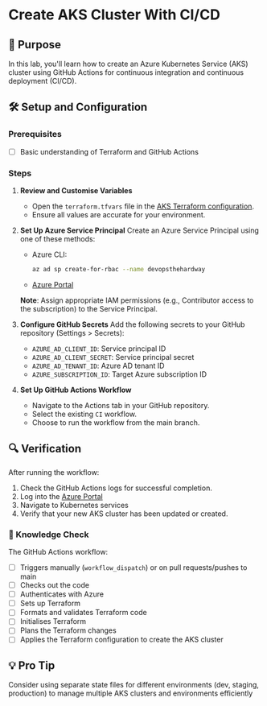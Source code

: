# Create AKS Cluster With CI/CD

## 🎯 Purpose
In this lab, you'll learn how to create an Azure Kubernetes Service (AKS) cluster using GitHub Actions for continuous integration and continuous deployment (CI/CD).

## 🛠️ Setup and Configuration

### Prerequisites
- [ ] Basic understanding of Terraform and GitHub Actions


### Steps

1. **Review and Customise Variables**
   - Open the `terraform.tfvars` file in the [AKS Terraform configuration](https://github.com/thomast1906/DevOps-The-Hard-Way-Azure/tree/main/Terraform-AZURE-Services-Creation/4-aks).
   - Ensure all values are accurate for your environment.

2. **Set Up Azure Service Principal**
   Create an Azure Service Principal using one of these methods:
   - Azure CLI:
     ```bash
     az ad sp create-for-rbac --name devopsthehardway
     ```
   - [Azure Portal](https://docs.microsoft.com/en-us/azure/active-directory/develop/howto-create-service-principal-portal)

   **Note**: Assign appropriate IAM permissions (e.g., Contributor access to the subscription) to the Service Principal.

3. **Configure GitHub Secrets**
   Add the following secrets to your GitHub repository (Settings > Secrets):
   - `AZURE_AD_CLIENT_ID`: Service principal ID
   - `AZURE_AD_CLIENT_SECRET`: Service principal secret
   - `AZURE_AD_TENANT_ID`: Azure AD tenant ID
   - `AZURE_SUBSCRIPTION_ID`: Target Azure subscription ID

4. **Set Up GitHub Actions Workflow**
   - Navigate to the Actions tab in your GitHub repository.
   - Select the existing `CI` workflow.
   - Choose to run the workflow from the main branch.

## 🔍 Verification
After running the workflow:
1. Check the GitHub Actions logs for successful completion.
2. Log into the [Azure Portal](https://portal.azure.com)
3. Navigate to Kubernetes services
4. Verify that your new AKS cluster has been updated or created.

### 🧠 Knowledge Check
The GitHub Actions workflow:
- [ ] Triggers manually (`workflow_dispatch`) or on pull requests/pushes to main
- [ ] Checks out the code
- [ ] Authenticates with Azure
- [ ] Sets up Terraform
- [ ] Formats and validates Terraform code
- [ ] Initialises Terraform
- [ ] Plans the Terraform changes
- [ ] Applies the Terraform configuration to create the AKS cluster

## 💡 Pro Tip
Consider using separate state files for different environments (dev, staging, production) to manage multiple AKS clusters and environments efficiently
